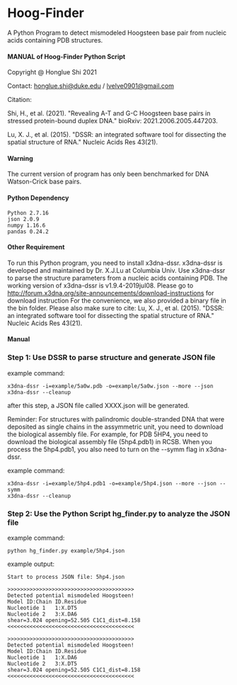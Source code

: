 # Hoog-Finder
A Python Program to detect mismodeled Hoogsteen base pair from nucleic acids containing PDB structures.

#### MANUAL of Hoog-Finder Python Script ####
Copyright @ Honglue Shi 2021

Contact: honglue.shi@duke.edu / lvelve0901@gmail.com

Citation:

Shi, H., et al. (2021). "Revealing A-T and G-C Hoogsteen base pairs in stressed protein-bound duplex DNA." bioRxiv: 2021.2006.2005.447203.

Lu, X. J., et al. (2015). "DSSR: an integrated software tool for dissecting the spatial structure of RNA." Nucleic Acids Res 43(21).

#### Warning ####
The current version of program has only been benchmarked for DNA Watson-Crick base pairs.

#### Python Dependency ####
```
Python 2.7.16
json 2.0.9
numpy 1.16.6
pandas 0.24.2
```

#### Other Requirement ####
To run this Python program, you need to install x3dna-dssr.
x3dna-dssr is developed and maintained by Dr. X.J.Lu at Columbia Univ.
Use x3dna-dssr to parse the structure parameters from a nucleic acids containing PDB.
The working version of x3dna-dssr is v1.9.4-2019jul08.
Please go to http://forum.x3dna.org/site-announcements/download-instructions for download instruction
For the convenience, we also provided a binary file in the bin folder.
Please also make sure to cite:
Lu, X. J., et al. (2015). "DSSR: an integrated software tool for dissecting the spatial structure of RNA." Nucleic Acids Res 43(21).

#### Manual ####
### Step 1: Use DSSR to parse structure and generate JSON file ###
example command:
```
x3dna-dssr -i=example/5a0w.pdb -o=example/5a0w.json --more --json
x3dna-dssr --cleanup
```

after this step, a JSON file called XXXX.json will be generated.

Reminder:
For structures with palindromic double-stranded DNA that were deposited as single chains in the assymmetric unit,
you need to download the biological assembly file.
For example, for PDB 5HP4, you need to download the biological assembly file (5hp4.pdb1) in RCSB.
When you process the 5hp4.pdb1, you also need to turn on the --symm flag in x3dna-dssr.

example command:
```
x3dna-dssr -i=example/5hp4.pdb1 -o=example/5hp4.json --more --json --symm
x3dna-dssr --cleanup
```


### Step 2: Use the Python Script hg_finder.py to analyze the JSON file ###
example command:
```
python hg_finder.py example/5hp4.json
```

example output:
```
Start to process JSON file: 5hp4.json

>>>>>>>>>>>>>>>>>>>>>>>>>>>>>>>>>>>>>>>>
Detected potential mismodeled Hoogsteen!
Model ID:Chain ID.Residue
Nucleotide 1   1:X.DT5
Nucleotide 2   3:X.DA6
shear=3.024 opening=52.505 C1C1_dist=8.158
<<<<<<<<<<<<<<<<<<<<<<<<<<<<<<<<<<<<<<<<

>>>>>>>>>>>>>>>>>>>>>>>>>>>>>>>>>>>>>>>>
Detected potential mismodeled Hoogsteen!
Model ID:Chain ID.Residue
Nucleotide 1   1:X.DA6
Nucleotide 2   3:X.DT5
shear=3.024 opening=52.505 C1C1_dist=8.158
<<<<<<<<<<<<<<<<<<<<<<<<<<<<<<<<<<<<<<<<
```

